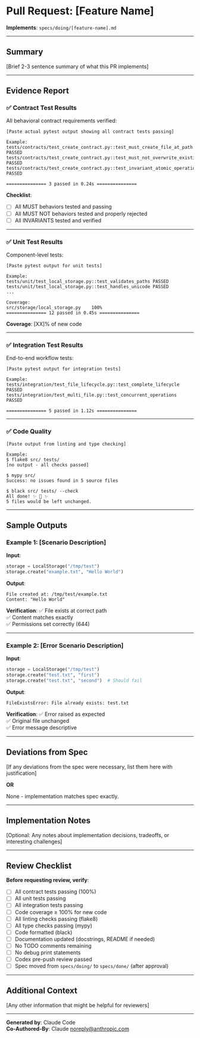 # Pull Request: [Feature Name]

**Implements**: `specs/doing/[feature-name].md`

---

## Summary

[Brief 2-3 sentence summary of what this PR implements]

---

## Evidence Report

### ✅ Contract Test Results

All behavioral contract requirements verified:

```
[Paste actual pytest output showing all contract tests passing]

Example:
tests/contracts/test_create_contract.py::test_must_create_file_at_path PASSED
tests/contracts/test_create_contract.py::test_must_not_overwrite_existing PASSED
tests/contracts/test_create_contract.py::test_invariant_atomic_operations PASSED

=============== 3 passed in 0.24s ===============
```

**Checklist**:
- [ ] All MUST behaviors tested and passing
- [ ] All MUST NOT behaviors tested and properly rejected
- [ ] All INVARIANTS tested and verified

---

### ✅ Unit Test Results

Component-level tests:

```
[Paste pytest output for unit tests]

Example:
tests/unit/test_local_storage.py::test_validates_paths PASSED
tests/unit/test_local_storage.py::test_handles_unicode PASSED
...

Coverage:
src/storage/local_storage.py    100%
=============== 12 passed in 0.45s ===============
```

**Coverage**: [XX]% of new code

---

### ✅ Integration Test Results

End-to-end workflow tests:

```
[Paste pytest output for integration tests]

Example:
tests/integration/test_file_lifecycle.py::test_complete_lifecycle PASSED
tests/integration/test_multi_file.py::test_concurrent_operations PASSED

=============== 5 passed in 1.12s ===============
```

---

### ✅ Code Quality

```
[Paste output from linting and type checking]

Example:
$ flake8 src/ tests/
[no output - all checks passed]

$ mypy src/
Success: no issues found in 5 source files

$ black src/ tests/ --check
All done! ✨ 🍰 ✨
5 files would be left unchanged.
```

---

## Sample Outputs

### Example 1: [Scenario Description]

**Input**:
```python
storage = LocalStorage("/tmp/test")
storage.create("example.txt", "Hello World")
```

**Output**:
```
File created at: /tmp/test/example.txt
Content: "Hello World"
```

**Verification**:
✅ File exists at correct path  
✅ Content matches exactly  
✅ Permissions set correctly (644)  

---

### Example 2: [Error Scenario Description]

**Input**:
```python
storage = LocalStorage("/tmp/test")
storage.create("test.txt", "first")
storage.create("test.txt", "second")  # Should fail
```

**Output**:
```
FileExistsError: File already exists: test.txt
```

**Verification**:
✅ Error raised as expected  
✅ Original file unchanged  
✅ Error message descriptive  

---

## Deviations from Spec

[If any deviations from the spec were necessary, list them here with justification]

**OR**

None - implementation matches spec exactly.

---

## Implementation Notes

[Optional: Any notes about implementation decisions, tradeoffs, or interesting challenges]

---

## Review Checklist

**Before requesting review, verify**:

- [ ] All contract tests passing (100%)
- [ ] All unit tests passing
- [ ] All integration tests passing
- [ ] Code coverage ≥ 100% for new code
- [ ] All linting checks passing (flake8)
- [ ] All type checks passing (mypy)
- [ ] Code formatted (black)
- [ ] Documentation updated (docstrings, README if needed)
- [ ] No TODO comments remaining
- [ ] No debug print statements
- [ ] Codex pre-push review passed
- [ ] Spec moved from `specs/doing/` to `specs/done/` (after approval)

---

## Additional Context

[Any other information that might be helpful for reviewers]

---

**Generated by**: Claude Code  
**Co-Authored-By**: Claude <noreply@anthropic.com>
